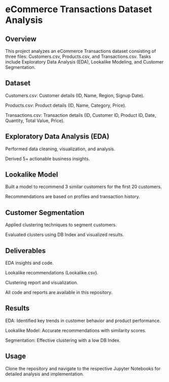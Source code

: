 # eCommerce Transactions Dataset Analysis

## Overview

This project analyzes an eCommerce Transactions dataset consisting of three files: Customers.csv, Products.csv, and Transactions.csv. Tasks include Exploratory Data Analysis (EDA), Lookalike Modeling, and Customer Segmentation.

## Dataset

Customers.csv: Customer details (ID, Name, Region, Signup Date).

Products.csv: Product details (ID, Name, Category, Price).

Transactions.csv: Transaction details (ID, Customer ID, Product ID, Date, Quantity, Total Value, Price).

## Exploratory Data Analysis (EDA)

Performed data cleaning, visualization, and analysis.

Derived 5+ actionable business insights.

## Lookalike Model

Built a model to recommend 3 similar customers for the first 20 customers.

Recommendations are based on profiles and transaction history.

## Customer Segmentation

Applied clustering techniques to segment customers.

Evaluated clusters using DB Index and visualized results.

## Deliverables

EDA insights and code.

Lookalike recommendations (Lookalike.csv).

Clustering report and visualization.

All code and reports are available in this repository.

## Results

EDA: Identified key trends in customer behavior and product performance.

Lookalike Model: Accurate recommendations with similarity scores.

Segmentation: Effective clustering with a low DB Index.

## Usage

Clone the repository and navigate to the respective Jupyter Notebooks for detailed analysis and implementation.
